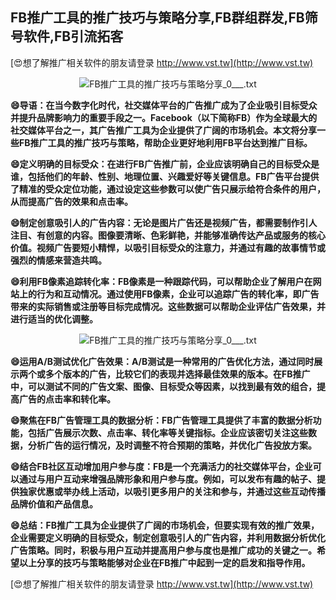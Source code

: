 ## **FB推广工具的推广技巧与策略分享,FB群组群发,FB筛号软件,FB引流拓客**

[😍想了解推广相关软件的朋友请登录 http://www.vst.tw](http://www.vst.tw)

 <center><img src="https://vst.tw/MP4/tuiguang/png/7.png" alt="FB推广工具的推广技巧与策略分享_0___.txt"></center>

**😄导语：在当今数字化时代，社交媒体平台的广告推广成为了企业吸引目标受众并提升品牌影响力的重要手段之一。Facebook（以下简称FB）作为全球最大的社交媒体平台之一，其广告推广工具为企业提供了广阔的市场机会。本文将分享一些FB推广工具的推广技巧与策略，帮助企业更好地利用FB平台达到推广目标。**

**😄定义明确的目标受众：在进行FB广告推广前，企业应该明确自己的目标受众是谁，包括他们的年龄、性别、地理位置、兴趣爱好等关键信息。FB广告平台提供了精准的受众定位功能，通过设定这些参数可以使广告只展示给符合条件的用户，从而提高广告的效果和点击率。**

**😄制定创意吸引人的广告内容：无论是图片广告还是视频广告，都需要制作引人注目、有创意的内容。图像要清晰、色彩鲜艳，并能够准确传达产品或服务的核心价值。视频广告要短小精悍，以吸引目标受众的注意力，并通过有趣的故事情节或强烈的情感来营造共鸣。**

**😄利用FB像素追踪转化率：FB像素是一种跟踪代码，可以帮助企业了解用户在网站上的行为和互动情况。通过使用FB像素，企业可以追踪广告的转化率，即广告带来的实际销售或注册等目标完成情况。这些数据可以帮助企业评估广告效果，并进行适当的优化调整。**

 <center><img src="https://vst.tw/MP4/tuiguang/png/4.png" alt="FB推广工具的推广技巧与策略分享_0___.txt"></center>

**😄运用A/B测试优化广告效果：A/B测试是一种常用的广告优化方法，通过同时展示两个或多个版本的广告，比较它们的表现并选择最佳效果的版本。在FB推广中，可以测试不同的广告文案、图像、目标受众等因素，以找到最有效的组合，提高广告的点击率和转化率。**

**😄聚焦在FB广告管理工具的数据分析：FB广告管理工具提供了丰富的数据分析功能，包括广告展示次数、点击率、转化率等关键指标。企业应该密切关注这些数据，分析广告的运行情况，及时调整不符合预期的策略，并优化广告投放方案。**

**😄结合FB社区互动增加用户参与度：FB是一个充满活力的社交媒体平台，企业可以通过与用户互动来增强品牌形象和用户参与度。例如，可以发布有趣的帖子、提供独家优惠或举办线上活动，以吸引更多用户的关注和参与，并通过这些互动传播品牌价值和产品信息。**

**😄总结：FB推广工具为企业提供了广阔的市场机会，但要实现有效的推广效果，企业需要定义明确的目标受众，制定创意吸引人的广告内容，并利用数据分析优化广告策略。同时，积极与用户互动并提高用户参与度也是推广成功的关键之一。希望以上分享的技巧与策略能够对企业在FB推广中起到一定的启发和指导作用。**

[😍想了解推广相关软件的朋友请登录 http://www.vst.tw](http://www.vst.tw)



